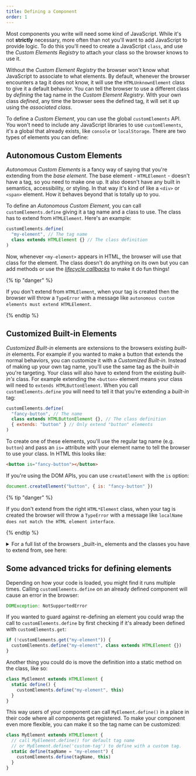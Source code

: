 ```yaml
---
title: Defining a Component
order: 1
---
```


Most components you write will need some kind of JavaScript. While it's not **strictly** necessary, more often than not
you'll want to add JavaScript to provide logic. To do this you'll need to create a JavaScript `class`, and use the
_Custom Elements Registry_ to attach your class so the browser knows to use it.

Without the _Custom Element Registry_ the browser won't know what JavaScript to associate to what elements. By default,
whenever the browser encounters a tag it does not know, it will use the `HTMLUnknownElement` class to give it a default
behavior. You can tell the browser to use a different class by _defining_ the tag name in the _Custom Element Registry_.
With your own class _defined_, any time the browser sees the defined tag, it will set it up using the _associated
class_.

To define a _Custom Element_, you can use the global `customElements` API. You won't need to include any JavaScript
libraries to use `customElements`, it's a global that already exists, like `console` or `localStorage`. There are two
types of elements you can define:

## Autonomous Custom Elements

_Autonomous Custom Elements_ is a fancy way of saying that you're extending from the _base element_. The base element -
`HTMLElement` - doesn't have a tag, so you need to make one up. It also doesn't have any built in semantics,
accessibility, or styling. In that way it's kind of like a `<div>` or `<span>` element. How it behaves beyond that is
totally up to you.

To define an _Autonomous Custom Element_, you can call `customElements.define` giving it a tag name and a class to use.
The class has to extend from `HTMLElement`. Here's an example:

```js
customElements.define(
  "my-element", // The tag name
  class extends HTMLElement {} // The class definition
)
```

Now, whenever `<my-element>` appears in HTML, the browser will use that class for the element. The class doesn't do
anything on its own but you can add methods or use the [_lifecycle callbacks_][lifecycle] to make it do fun things!

{% tip "danger" %}

If you don't extend from `HTMLElement`, when your tag is created then the browser will throw a `TypeError` with a
message like `autonomous custom elements must extend HTMLElement`.

{% endtip %}

[lifecycle]: /learn/components/lifecycle-reference

## Customized Built-in Elements

_Customized Built-in_ elements are extensions to the browsers existing _built-in_ elements. For example if you wanted to
make a button that extends the normal behaviors, you can customize it with a _Customized Built-in_. Instead of making up
your own tag name, you'll use the same tag as the _built-in_ you're targeting. Your class will also have to extend from
the existing _built-in's_ class. For example extending the `<button>` element means your class will need to
`extends HTMLButtonElement`. When you call `customElements.define` you will need to tell it that you're extending a
_built-in_ tag:

```js
customElements.define(
  "fancy-button", // The name
  class extends HTMLButtonElement {}, // The class definition
  { extends: "button" } // Only extend "button" elements
)
```

To create one of these elements, you'll use the regular tag name (e.g. `button`) and pass an `is=` attribute with your
element name to tell the browser to use your class. In HTML this looks like:

```html
<button is="fancy-button"></button>
```

If you're using the DOM APIs, you can use `createElement` with the `is` option:

```js
document.createElement("button", { is: "fancy-button" })
```

{% tip "danger" %}

If you don't extend from the right `HTML*Element` class, when your tag is created the browser will throw a `TypeError`
with a message like `localName does not match the HTML element interface`.

{% endtip %}

<details>
  <summary>
    For a full list of the browsers _built-in_ elements and the classes you have to extend from, see here:
  </summary>

| Element         | Tag Name       | Class to extend from                                                                                |
| :-------------- | :------------- | :-------------------------------------------------------------------------------------------------- |
| Anchor          | `<a>`          | [HTMLAnchorElement](https://developer.mozilla.org/en-US/docs/Web/API/HTMLAnchorElement)             |
| Area            | `<area>`       | [HTMLAreaElement](https://developer.mozilla.org/en-US/docs/Web/API/HTMLAreaElement)                 |
| Audio           | `<audio>`      | [HTMLAudioElement](https://developer.mozilla.org/en-US/docs/Web/API/HTMLAudioElement)               |
| Base            | `<base>`       | [HTMLBaseElement](https://developer.mozilla.org/en-US/docs/Web/API/HTMLBaseElement)                 |
| Block Quote     | `<blockquote>` | [HTMLQuoteElement](https://developer.mozilla.org/en-US/docs/Web/API/HTMLQuoteElement)               |
| Body            | `<body>`       | [HTMLBodyElement](https://developer.mozilla.org/en-US/docs/Web/API/HTMLBodyElement)                 |
| BR              | `<br>`         | [HTMLBRElement](https://developer.mozilla.org/en-US/docs/Web/API/HTMLBRElement)                     |
| Button          | `<button>`     | [HTMLButtonElement](https://developer.mozilla.org/en-US/docs/Web/API/HTMLButtonElement)             |
| Canvas          | `<canvas>`     | [HTMLCanvasElement](https://developer.mozilla.org/en-US/docs/Web/API/HTMLCanvasElement)             |
| Data            | `<data>`       | [HTMLDataElement](https://developer.mozilla.org/en-US/docs/Web/API/HTMLDataElement)                 |
| Data List       | `<datalist>`   | [HTMLDataListElement](https://developer.mozilla.org/en-US/docs/Web/API/HTMLDataListElement)         |
| Del             | `<del>`        | [HTMLModElement](https://developer.mozilla.org/en-US/docs/Web/API/HTMLModElement)                   |
| Details         | `<details>`    | [HTMLDetailsElement](https://developer.mozilla.org/en-US/docs/Web/API/HTMLDetailsElement)           |
| Dialog          | `<dialog>`     | [HTMLDialogElement](https://developer.mozilla.org/en-US/docs/Web/API/HTMLDialogElement)             |
| Div             | `<div>`        | [HTMLDivElement](https://developer.mozilla.org/en-US/docs/Web/API/HTMLDivElement)                   |
| Definition List | `<dl>`         | [HTMLDListElement](https://developer.mozilla.org/en-US/docs/Web/API/HTMLDListElement)               |
| Embed           | `<embed>`      | [HTMLEmbedElement](https://developer.mozilla.org/en-US/docs/Web/API/HTMLEmbedElement)               |
| Field Set       | `<fieldset>`   | [HTMLFieldSetElement](https://developer.mozilla.org/en-US/docs/Web/API/HTMLFieldSetElement)         |
| Form            | `<form>`       | [HTMLFormElement](https://developer.mozilla.org/en-US/docs/Web/API/HTMLFormElement)                 |
| H1              | `<h1>`         | [HTMLHeadingElement](https://developer.mozilla.org/en-US/docs/Web/API/HTMLHeadingElement)           |
| H2              | `<h2>`         | [HTMLHeadingElement](https://developer.mozilla.org/en-US/docs/Web/API/HTMLHeadingElement)           |
| H3              | `<h3>`         | [HTMLHeadingElement](https://developer.mozilla.org/en-US/docs/Web/API/HTMLHeadingElement)           |
| H4              | `<h4>`         | [HTMLHeadingElement](https://developer.mozilla.org/en-US/docs/Web/API/HTMLHeadingElement)           |
| H5              | `<h5>`         | [HTMLHeadingElement](https://developer.mozilla.org/en-US/docs/Web/API/HTMLHeadingElement)           |
| H6              | `<h6>`         | [HTMLHeadingElement](https://developer.mozilla.org/en-US/docs/Web/API/HTMLHeadingElement)           |
| HR              | `<hr>`         | [HTMLHRElement](https://developer.mozilla.org/en-US/docs/Web/API/HTMLHRElement)                     |
| Head            | `<head>`       | [HTMLHeadElement](https://developer.mozilla.org/en-US/docs/Web/API/HTMLHeadElement)                 |
| HTML            | `<html>`       | [HTMLHtmlElement](https://developer.mozilla.org/en-US/docs/Web/API/HTMLHtmlElement)                 |
| IFrame          | `<iframe>`     | [HTMLIFrameElement](https://developer.mozilla.org/en-US/docs/Web/API/HTMLIFrameElement)             |
| Image           | `<img>`        | [HTMLImageElement](https://developer.mozilla.org/en-US/docs/Web/API/HTMLImageElement)               |
| Ins             | `<ins>`        | [HTMLModElement](https://developer.mozilla.org/en-US/docs/Web/API/HTMLModElement)                   |
| Input           | `<input>`      | [HTMLInputElement](https://developer.mozilla.org/en-US/docs/Web/API/HTMLInputElement)               |
| Label           | `<label>`      | [HTMLLabelElement](https://developer.mozilla.org/en-US/docs/Web/API/HTMLLabelElement)               |
| Legend          | `<legend>`     | [HTMLLegendElement](https://developer.mozilla.org/en-US/docs/Web/API/HTMLLegendElement)             |
| LI              | `<li>`         | [HTMLLIElement](https://developer.mozilla.org/en-US/docs/Web/API/HTMLLIElement)                     |
| Link            | `<link>`       | [HTMLLinkElement](https://developer.mozilla.org/en-US/docs/Web/API/HTMLLinkElement)                 |
| Map             | `<map>`        | [HTMLMapElement](https://developer.mozilla.org/en-US/docs/Web/API/HTMLMapElement)                   |
| Menu            | `<menu>`       | [HTMLMenuElement](https://developer.mozilla.org/en-US/docs/Web/API/HTMLMenuElement)                 |
| Meta            | `<meta>`       | [HTMLMetaElement](https://developer.mozilla.org/en-US/docs/Web/API/HTMLMetaElement)                 |
| Meter           | `<meter>`      | [HTMLMeterElement](https://developer.mozilla.org/en-US/docs/Web/API/HTMLMeterElement)               |
| Object          | `<object>`     | [HTMLObjectElement](https://developer.mozilla.org/en-US/docs/Web/API/HTMLObjectElement)             |
| OList           | `<ol>`         | [HTMLOListElement](https://developer.mozilla.org/en-US/docs/Web/API/HTMLOListElement)               |
| OptGroup        | `<optgroup>`   | [HTMLOptGroupElement](https://developer.mozilla.org/en-US/docs/Web/API/HTMLOptGroupElement)         |
| Option          | `<option>`     | [HTMLOptionElement](https://developer.mozilla.org/en-US/docs/Web/API/HTMLOptionElement)             |
| Output          | `<output>`     | [HTMLOutputElement](https://developer.mozilla.org/en-US/docs/Web/API/HTMLOutputElement)             |
| Paragraph       | `<p>`          | [HTMLParagraphElement](https://developer.mozilla.org/en-US/docs/Web/API/HTMLParagraphElement)       |
| Picture         | `<picture>`    | [HTMLPictureElement](https://developer.mozilla.org/en-US/docs/Web/API/HTMLPictureElement)           |
| Pre             | `<pre>`        | [HTMLPreElement](https://developer.mozilla.org/en-US/docs/Web/API/HTMLPreElement)                   |
| Progress        | `<progress>`   | [HTMLProgressElement](https://developer.mozilla.org/en-US/docs/Web/API/HTMLProgressElement)         |
| Quote           | `<q>`          | [HTMLQuoteElement](https://developer.mozilla.org/en-US/docs/Web/API/HTMLQuoteElement)               |
| Script          | `<script>`     | [HTMLScriptElement](https://developer.mozilla.org/en-US/docs/Web/API/HTMLScriptElement)             |
| Select          | `<select>`     | [HTMLSelectElement](https://developer.mozilla.org/en-US/docs/Web/API/HTMLSelectElement)             |
| Slot            | `<slot>`       | [HTMLSlotElement](https://developer.mozilla.org/en-US/docs/Web/API/HTMLSlotElement)                 |
| Source          | `<source>`     | [HTMLSourceElement](https://developer.mozilla.org/en-US/docs/Web/API/HTMLSourceElement)             |
| Span            | `<span>`       | [HTMLSpanElement](https://developer.mozilla.org/en-US/docs/Web/API/HTMLSpanElement)                 |
| Style           | `<style>`      | [HTMLStyleElement](https://developer.mozilla.org/en-US/docs/Web/API/HTMLStyleElement)               |
| TableCaption    | `<caption>`    | [HTMLTableCaptionElement](https://developer.mozilla.org/en-US/docs/Web/API/HTMLTableCaptionElement) |
| TableCell       | `<td>`         | [HTMLTableCellElement](https://developer.mozilla.org/en-US/docs/Web/API/HTMLTableCellElement)       |
| Table           | `<table>`      | [HTMLTableElement](https://developer.mozilla.org/en-US/docs/Web/API/HTMLTableElement)               |
| TableRow        | `<tr>`         | [HTMLTableRowElement](https://developer.mozilla.org/en-US/docs/Web/API/HTMLTableRowElement)         |
| TBody           | `<tbody>`      | [HTMLTableSectionElement](https://developer.mozilla.org/en-US/docs/Web/API/HTMLTableSectionElement) |
| Template        | `<template>`   | [HTMLTemplateElement](https://developer.mozilla.org/en-US/docs/Web/API/HTMLTemplateElement)         |
| TextArea        | `<textarea>`   | [HTMLTextAreaElement](https://developer.mozilla.org/en-US/docs/Web/API/HTMLTextAreaElement)         |
| Time            | `<time>`       | [HTMLTimeElement](https://developer.mozilla.org/en-US/docs/Web/API/HTMLTimeElement)                 |
| Title           | `<title>`      | [HTMLTitleElement](https://developer.mozilla.org/en-US/docs/Web/API/HTMLTitleElement)               |
| Track           | `<track>`      | [HTMLTrackElement](https://developer.mozilla.org/en-US/docs/Web/API/HTMLTrackElement)               |
| UList           | `<ul>`         | [HTMLUListElement](https://developer.mozilla.org/en-US/docs/Web/API/HTMLUListElement)               |
| Video           | `<video>`      | [HTMLVideoElement](https://developer.mozilla.org/en-US/docs/Web/API/HTMLVideoElement)               |

</details>

## Some advanced tricks for defining elements

Depending on how your code is loaded, you might find it runs multiple times. Calling `customElements.define` on an
already defined component will cause an error in the browser:

```js
DOMException: NotSupportedError
```

If you wanted to guard against re-defining an element you could wrap the call to `customElements.define` by first
checking if it's already been defined with `customElements.get`:

```js
if (!customElements.get("my-element")) {
  customElements.define("my-element", class extends HTMLElement {})
}
```

Another thing you could do is move the definition into a static method on the class, like so:

```js
class MyElement extends HTMLElement {
  static define() {
    customElements.define("my-element", this)
  }
}
```

This way users of your component can call `MyElement.define()` in a place in their code where all components get
registered. To make your component even more flexible, you can make it so the tag name can be customized:

```js
class MyElement extends HTMLElement {
  // call MyElement.define() for default tag name
  // or MyElement.define('custom-tag') to define with a custom tag.
  static define(tagName = "my-element") {
    customElements.define(tagName, this)
  }
}
```
